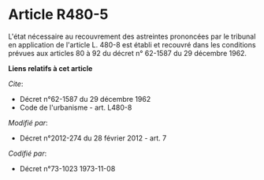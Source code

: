 # Article R480-5

L'état nécessaire au recouvrement des astreintes prononcées par le tribunal en application de l'article L. 480-8 est établi
et recouvré dans les conditions prévues aux articles 80 à 92 du décret n° 62-1587 du 29 décembre 1962.

**Liens relatifs à cet article**

_Cite_:

  - Décret n°62-1587 du 29 décembre 1962
  - Code de l'urbanisme - art. L480-8

_Modifié par_:

  - Décret n°2012-274 du 28 février 2012 - art. 7

_Codifié par_:

  - Décret n°73-1023 1973-11-08
